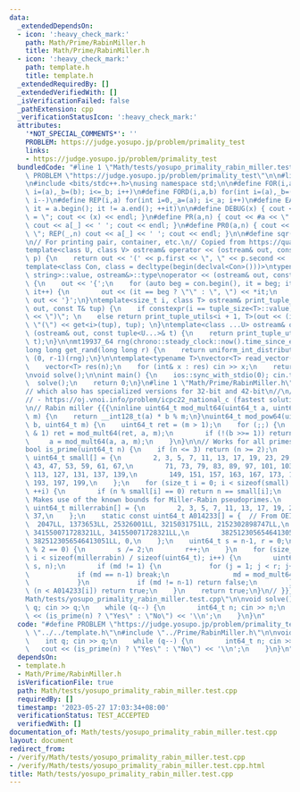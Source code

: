 ```yaml
---
data:
  _extendedDependsOn:
  - icon: ':heavy_check_mark:'
    path: Math/Prime/RabinMiller.h
    title: Math/Prime/RabinMiller.h
  - icon: ':heavy_check_mark:'
    path: template.h
    title: template.h
  _extendedRequiredBy: []
  _extendedVerifiedWith: []
  _isVerificationFailed: false
  _pathExtension: cpp
  _verificationStatusIcon: ':heavy_check_mark:'
  attributes:
    '*NOT_SPECIAL_COMMENTS*': ''
    PROBLEM: https://judge.yosupo.jp/problem/primality_test
    links:
    - https://judge.yosupo.jp/problem/primality_test
  bundledCode: "#line 1 \"Math/tests/yosupo_primality_rabin_miller.test.cpp\"\n#define\
    \ PROBLEM \"https://judge.yosupo.jp/problem/primality_test\"\n\n#line 1 \"template.h\"\
    \n#include <bits/stdc++.h>\nusing namespace std;\n\n#define FOR(i,a,b) for(int\
    \ i=(a),_b=(b); i<=_b; i++)\n#define FORD(i,a,b) for(int i=(a),_b=(b); i>=_b;\
    \ i--)\n#define REP(i,a) for(int i=0,_a=(a); i<_a; i++)\n#define EACH(it,a) for(__typeof(a.begin())\
    \ it = a.begin(); it != a.end(); ++it)\n\n#define DEBUG(x) { cout << #x << \"\
    \ = \"; cout << (x) << endl; }\n#define PR(a,n) { cout << #a << \" = \"; FOR(_,1,n)\
    \ cout << a[_] << ' '; cout << endl; }\n#define PR0(a,n) { cout << #a << \" =\
    \ \"; REP(_,n) cout << a[_] << ' '; cout << endl; }\n\n#define sqr(x) ((x) * (x))\n\
    \n// For printing pair, container, etc.\n// Copied from https://quangloc99.github.io/2021/07/30/my-CP-debugging-template.html\n\
    template<class U, class V> ostream& operator << (ostream& out, const pair<U, V>&\
    \ p) {\n    return out << '(' << p.first << \", \" << p.second << ')';\n}\n\n\
    template<class Con, class = decltype(begin(declval<Con>()))>\ntypename enable_if<!is_same<Con,\
    \ string>::value, ostream&>::type\noperator << (ostream& out, const Con& con)\
    \ {\n    out << '{';\n    for (auto beg = con.begin(), it = beg; it != con.end();\
    \ it++) {\n        out << (it == beg ? \"\" : \", \") << *it;\n    }\n    return\
    \ out << '}';\n}\ntemplate<size_t i, class T> ostream& print_tuple_utils(ostream&\
    \ out, const T& tup) {\n    if constexpr(i == tuple_size<T>::value) return out\
    \ << \")\"; \n    else return print_tuple_utils<i + 1, T>(out << (i ? \", \" :\
    \ \"(\") << get<i>(tup), tup); \n}\ntemplate<class ...U> ostream& operator <<\
    \ (ostream& out, const tuple<U...>& t) {\n    return print_tuple_utils<0, tuple<U...>>(out,\
    \ t);\n}\n\nmt19937_64 rng(chrono::steady_clock::now().time_since_epoch().count());\n\
    long long get_rand(long long r) {\n    return uniform_int_distribution<long long>\
    \ (0, r-1)(rng);\n}\n\ntemplate<typename T>\nvector<T> read_vector(int n) {\n\
    \    vector<T> res(n);\n    for (int& x : res) cin >> x;\n    return res;\n}\n\
    \nvoid solve();\n\nint main() {\n    ios::sync_with_stdio(0); cin.tie(0);\n  \
    \  solve();\n    return 0;\n}\n#line 1 \"Math/Prime/RabinMiller.h\"\n// From https://github.com/SnapDragon64/ContestLibrary/blob/master/math.h\n\
    // which also has specialized versions for 32-bit and 42-bit\n//\n// Tested:\n\
    // - https://oj.vnoi.info/problem/icpc22_national_c (fastest solution)\n// - https://www.spoj.com/problems/PON/\n\
    \n// Rabin miller {{{\ninline uint64_t mod_mult64(uint64_t a, uint64_t b, uint64_t\
    \ m) {\n    return __int128_t(a) * b % m;\n}\nuint64_t mod_pow64(uint64_t a, uint64_t\
    \ b, uint64_t m) {\n    uint64_t ret = (m > 1);\n    for (;;) {\n        if (b\
    \ & 1) ret = mod_mult64(ret, a, m);\n        if (!(b >>= 1)) return ret;\n   \
    \     a = mod_mult64(a, a, m);\n    }\n}\n\n// Works for all primes p < 2^64\n\
    bool is_prime(uint64_t n) {\n    if (n <= 3) return (n >= 2);\n    static const\
    \ uint64_t small[] = {\n        2, 3, 5, 7, 11, 13, 17, 19, 23, 29, 31, 37, 41,\
    \ 43, 47, 53, 59, 61, 67,\n        71, 73, 79, 83, 89, 97, 101, 103, 107, 109,\
    \ 113, 127, 131, 137, 139,\n        149, 151, 157, 163, 167, 173, 179, 181, 191,\
    \ 193, 197, 199,\n    };\n    for (size_t i = 0; i < sizeof(small) / sizeof(uint64_t);\
    \ ++i) {\n        if (n % small[i] == 0) return n == small[i];\n    }\n\n    //\
    \ Makes use of the known bounds for Miller-Rabin pseudoprimes.\n    static const\
    \ uint64_t millerrabin[] = {\n        2, 3, 5, 7, 11, 13, 17, 19, 23, 29, 31,\
    \ 37,\n    };\n    static const uint64_t A014233[] = {  // From OEIS.\n      \
    \  2047LL, 1373653LL, 25326001LL, 3215031751LL, 2152302898747LL,\n        3474749660383LL,\
    \ 341550071728321LL, 341550071728321LL,\n        3825123056546413051LL, 3825123056546413051LL,\
    \ 3825123056546413051LL, 0,\n    };\n    uint64_t s = n-1, r = 0;\n    while (s\
    \ % 2 == 0) {\n        s /= 2;\n        r++;\n    }\n    for (size_t i = 0, j;\
    \ i < sizeof(millerrabin) / sizeof(uint64_t); i++) {\n        uint64_t md = mod_pow64(millerrabin[i],\
    \ s, n);\n        if (md != 1) {\n            for (j = 1; j < r; j++) {\n    \
    \            if (md == n-1) break;\n                md = mod_mult64(md, md, n);\n\
    \            }\n            if (md != n-1) return false;\n        }\n        if\
    \ (n < A014233[i]) return true;\n    }\n    return true;\n}\n// }}}\n#line 5 \"\
    Math/tests/yosupo_primality_rabin_miller.test.cpp\"\n\nvoid solve() {\n    int\
    \ q; cin >> q;\n    while (q--) {\n        int64_t n; cin >> n;\n        cout\
    \ << (is_prime(n) ? \"Yes\" : \"No\") << '\\n';\n    }\n}\n"
  code: "#define PROBLEM \"https://judge.yosupo.jp/problem/primality_test\"\n\n#include\
    \ \"../../template.h\"\n#include \"../Prime/RabinMiller.h\"\n\nvoid solve() {\n\
    \    int q; cin >> q;\n    while (q--) {\n        int64_t n; cin >> n;\n     \
    \   cout << (is_prime(n) ? \"Yes\" : \"No\") << '\\n';\n    }\n}\n"
  dependsOn:
  - template.h
  - Math/Prime/RabinMiller.h
  isVerificationFile: true
  path: Math/tests/yosupo_primality_rabin_miller.test.cpp
  requiredBy: []
  timestamp: '2023-05-27 17:03:34+08:00'
  verificationStatus: TEST_ACCEPTED
  verifiedWith: []
documentation_of: Math/tests/yosupo_primality_rabin_miller.test.cpp
layout: document
redirect_from:
- /verify/Math/tests/yosupo_primality_rabin_miller.test.cpp
- /verify/Math/tests/yosupo_primality_rabin_miller.test.cpp.html
title: Math/tests/yosupo_primality_rabin_miller.test.cpp
---
```

